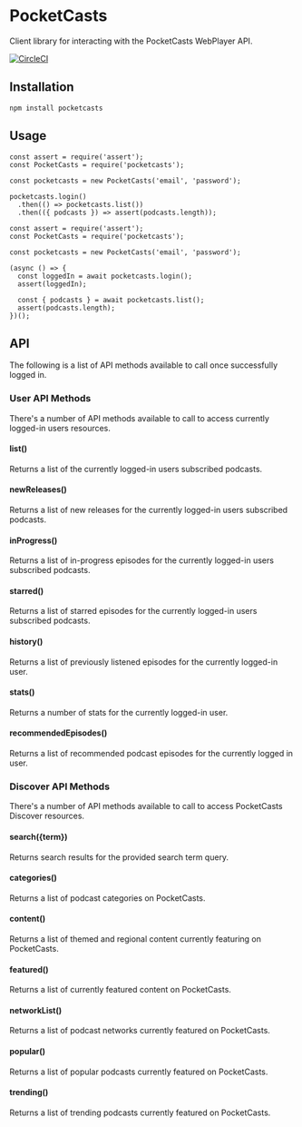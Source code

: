 # PocketCasts

Client library for interacting with the PocketCasts WebPlayer API.

[![CircleCI](https://circleci.com/gh/coughlanio/pocketcasts.svg?style=svg)](https://circleci.com/gh/coughlanio/pocketcasts)

## Installation

```
npm install pocketcasts
````

## Usage

```
const assert = require('assert');
const PocketCasts = require('pocketcasts');

const pocketcasts = new PocketCasts('email', 'password');

pocketcasts.login()
  .then(() => pocketcasts.list())
  .then(({ podcasts }) => assert(podcasts.length));
```

```
const assert = require('assert');
const PocketCasts = require('pocketcasts');

const pocketcasts = new PocketCasts('email', 'password');

(async () => {
  const loggedIn = await pocketcasts.login();
  assert(loggedIn);

  const { podcasts } = await pocketcasts.list();
  assert(podcasts.length);
})();
```

## API
The following is a list of API methods available to call once successfully logged in.

### User API Methods
There's a number of API methods available to call to access currently logged-in users resources.

#### list()
Returns a list of the currently logged-in users subscribed podcasts.

#### newReleases()
Returns a list of new releases for the currently logged-in users subscribed podcasts.

#### inProgress()
Returns a list of in-progress episodes for the currently logged-in users subscribed podcasts.

#### starred()
Returns a list of starred episodes for the currently logged-in users subscribed podcasts.

#### history()
Returns a list of previously listened episodes for the currently logged-in user.

#### stats()
Returns a number of stats for the currently logged-in user.

#### recommendedEpisodes()
Returns a list of recommended podcast episodes for the currently logged in user.

### Discover API Methods
There's a number of API methods available to call to access PocketCasts Discover resources.

#### search({term})
Returns search results for the provided search term query.

#### categories()
Returns a list of podcast categories on PocketCasts.

#### content()
Returns a list of themed and regional content currently featuring on PocketCasts.

#### featured()
Returns a list of currently featured content on PocketCasts.

#### networkList()
Returns a list of podcast networks currently featured on PocketCasts.

#### popular()
Returns a list of popular podcasts currently featured on PocketCasts.

#### trending()
Returns a list of trending podcasts currently featured on PocketCasts.